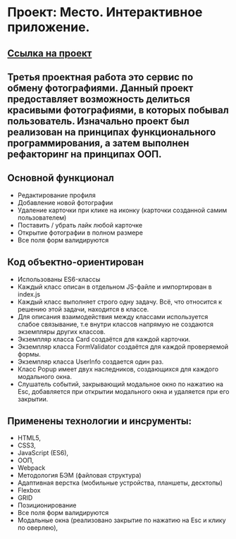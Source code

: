 # Проект: Место. Интерактивное приложение.

## [Ссылка на проект](https://vladislavsmirnovs.github.io/mesto/)

## Третья проектная работа это сервис по обмену фотографиями. Данный проект предоставляет возможность делиться красивыми фотографиями, в которых побывал пользователь. Изначально проект был реализован на принципах функционального программирования, а затем выполнен рефакторинг на принципах ООП.

## Основной функционал

- Редактирование профиля
- Добавление новой фотографии
- Удаление карточки при клике на иконку (карточки созданной самим пользователем)
- Поставить / убрать лайк любой карточке
- Открытие фотографии в полном размере
- Все поля форм валидируются

## Код объектно-ориентирован

- Использованы ES6-классы
- Каждый класс описан в отдельном JS-файле и импортирован в index.js
- Каждый класс выполняет строго одну задачу. Всё, что относится к решению этой задачи, находится в классе.
- Для описания взаимодействия между классами используется слабое связывание, т.е внутри классов напрямую не создаются экземпляры других классов.
- Экземпляр класса Card создаётся для каждой карточки.
- Экземпляр класса FormValidator создаётся для каждой проверяемой формы.
- Экземпляр класса UserInfo создается один раз.
- Класс Popup имеет двух наследников, создающихся для каждого модального окна.
- Слушатель событий, закрывающий модальное окно по нажатию на Esc, добавляется при открытии модального окна и удаляется при его закрытии.

## Применены технологии и инсрументы:

- HTML5,
- CSS3,
- JavaScript (ES6),
- OOП,
- Webpack
- Методология БЭМ (файловая структура)
- Адаптивная верстка (мобильные устройства, планшеты, десктопы)
- Flexbox
- GRID
- Позиционирование
- Все поля форм валидируются
- Модальные окна (реализовано закрытие по нажатию на Esc и клику по оверлею),
